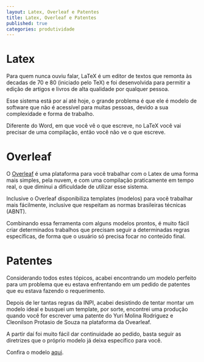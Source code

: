 ```yaml
---
layout: Latex, Overleaf e Patentes
title: Latex, Overleaf e Patentes
published: true
categories: produtividade
---
```


# Latex
Para quem nunca ouviu falar, LaTeX é um editor de textos que remonta às decadas de 70 e 80 (iniciado pelo TeX) e foi desenvolvida para permitir a edição de artigos e livros de alta qualidade por qualquer pessoa. 

Esse sistema está por aí até hoje, o grande problema é que ele é modelo de software que não é acessível para muitas pessoas, devido a sua complexidade e forma de trabalho. 

Diferente do Word, em que você vê o que escreve, no LaTeX você vai precisar de uma compilação, então você não ve o que escreve. 

# Overleaf
O [Overleaf](https://pt.overleaf.com/) é uma plataforma para você trabalhar com o Latex de uma forma mais simples, pela nuvem, e com uma compilação praticamente em tempo real, o que diminui a dificuldade de utilizar esse sistema. 

Inclusive o Overleaf disponibiliza templates (modelos) para você trabalhar mais fácilmente, inclusive que respeitam as normas brasileiras técnicas (ABNT). 

Combinando essa ferramenta com alguns modelos prontos, é muito fácil criar determinados trabalhos que precisam seguir a determinadas regras específicas, de forma que o usuário só precisa focar no conteúdo final. 

# Patentes 
Considerando todos estes tópicos, acabei encontrando um modelo perfeito para um problema que eu estava enfrentando em um pedido de patentes que eu estava fazendo o requerimento.

Depois de ler tantas regras da INPI, acabei desistindo de tentar montar um modelo ideal e busquei um template, por sorte, encontrei uma produção  quando você for escrever uma patente do Yuri Molina Rodriguez e Cleonilson Protasio de Souza na plataforma da Ovearleaf.

A partir daí foi muito fácil dar continuidade ao pedido, basta seguir as diretrizes que o próprio modelo já deixa específico para você.

Confira o modelo [aqui](https://pt.overleaf.com/latex/templates/modelo-de-patente-inpi-brasil/pwyhjpzshrnr).
